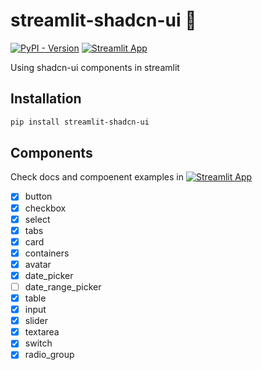 # streamlit-shadcn-ui :construction:

[![PyPI - Version](https://img.shields.io/pypi/v/streamlit-shadcn-ui)](https://pypi.org/project/streamlit-shadcn-ui/)
[![Streamlit App](https://static.streamlit.io/badges/streamlit_badge_black_white.svg)](https://shadcn.streamlit.app/)

Using shadcn-ui components in streamlit


## Installation

```bash
pip install streamlit-shadcn-ui
```

## Components

Check docs and compoenent examples in [![Streamlit App](https://static.streamlit.io/badges/streamlit_badge_black_white.svg)](https://shadcn.streamlit.app/)

+ [x] button
+ [x] checkbox
+ [x] select
+ [x] tabs
+ [x] card
+ [x] containers
+ [x] avatar
+ [x] date_picker
+ [ ] date_range_picker
+ [x] table
+ [x] input
+ [x] slider
+ [x] textarea
+ [x] switch
+ [x] radio_group